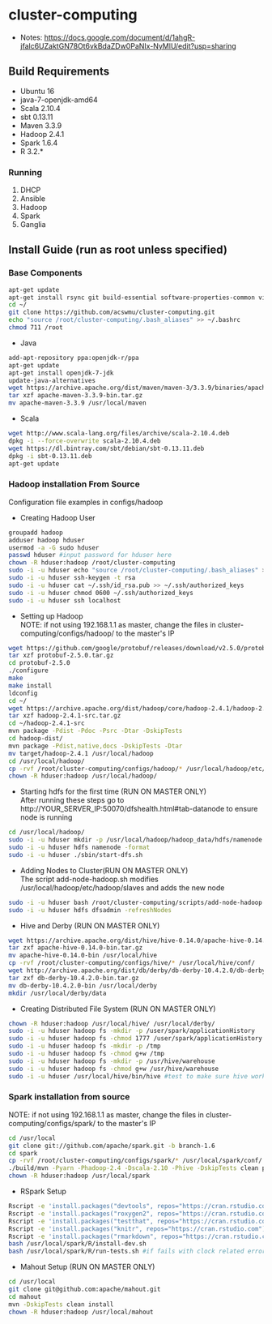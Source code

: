 # cluster-computing

- Notes: https://docs.google.com/document/d/1ahgR-jfalc6UZaktGN78Ot6vkBdaZDw0PaNIx-NyMlU/edit?usp=sharing

## Build Requirements
- Ubuntu 16
- java-7-openjdk-amd64
- Scala 2.10.4
- sbt 0.13.11
- Maven 3.3.9
- Hadoop 2.4.1
- Spark 1.6.4
- R 3.2.*

### Running
1. DHCP
2. Ansible
3. Hadoop
4. Spark
5. Ganglia

## Install Guide (run as root unless specified)

### Base Components
```bash
apt-get update
apt-get install rsync git build-essential software-properties-common vim libssl-dev libcurl4-gnutls-dev cmake r-base r-base-dev zlib1g-dev libcurl4-openssl-dev pandoc
cd ~/
git clone https://github.com/acswmu/cluster-computing.git
echo "source /root/cluster-computing/.bash_aliases" >> ~/.bashrc
chmod 711 /root
```

- Java
```bash
add-apt-repository ppa:openjdk-r/ppa
apt-get update
apt-get install openjdk-7-jdk
update-java-alternatives
wget https://archive.apache.org/dist/maven/maven-3/3.3.9/binaries/apache-maven-3.3.9-bin.tar.gz
tar xzf apache-maven-3.3.9-bin.tar.gz
mv apache-maven-3.3.9 /usr/local/maven
```

- Scala
```bash
wget http://www.scala-lang.org/files/archive/scala-2.10.4.deb
dpkg -i --force-overwrite scala-2.10.4.deb
wget https://dl.bintray.com/sbt/debian/sbt-0.13.11.deb
dpkg -i sbt-0.13.11.deb
apt-get update
```

### Hadoop installation From Source
Configuration file examples in configs/hadoop

- Creating Hadoop User
```bash
groupadd hadoop
adduser hadoop hduser
usermod -a -G sudo hduser
passwd hduser #input password for hduser here
chown -R hduser:hadoop /root/cluster-computing
sudo -i -u hduser echo "source /root/cluster-computing/.bash_aliases" >> ~/.bashrc
sudo -i -u hduser ssh-keygen -t rsa
sudo -i -u hduser cat ~/.ssh/id_rsa.pub >> ~/.ssh/authorized_keys
sudo -i -u hduser chmod 0600 ~/.ssh/authorized_keys
sudo -i -u hduser ssh localhost
```

- Setting up Hadoop 
<br> NOTE: if not using 192.168.1.1 as master, change the files in cluster-computing/configs/hadoop/ to the master's IP
```bash
wget https://github.com/google/protobuf/releases/download/v2.5.0/protobuf-2.5.0.tar.gz
tar xzf protobuf-2.5.0.tar.gz
cd protobuf-2.5.0
./configure
make
make install
ldconfig
cd ~/
wget https://archive.apache.org/dist/hadoop/core/hadoop-2.4.1/hadoop-2.4.1-src.tar.gz
tar xzf hadoop-2.4.1-src.tar.gz
cd ~/hadoop-2.4.1-src
mvn package -Pdist -Pdoc -Psrc -Dtar -DskipTests
cd hadoop-dist/
mvn package -Pdist,native,docs -DskipTests -Dtar
mv target/hadoop-2.4.1 /usr/local/hadoop
cd /usr/local/hadoop/
cp -rvf /root/cluster-computing/configs/hadoop/* /usr/local/hadoop/etc/hadoop/
chown -R hduser:hadoop /usr/local/hadoop/
```

- Starting hdfs for the first time (RUN ON MASTER ONLY)
<br>After running these steps go to http://YOUR_SERVER_IP:50070/dfshealth.html#tab-datanode to ensure node is running
```bash
cd /usr/local/hadoop/
sudo -i -u hduser mkdir -p /usr/local/hadoop/hadoop_data/hdfs/namenode
sudo -i -u hduser hdfs namenode -format
sudo -i -u hduser ./sbin/start-dfs.sh
```

- Adding Nodes to Cluster(RUN ON MASTER ONLY)
<br> The script add-node-hadoop.sh modifies /usr/local/hadoop/etc/hadoop/slaves and adds the new node
```bash
sudo -i -u hduser bash /root/cluster-computing/scripts/add-node-hadoop.sh NEW_NODES_IP
sudo -i -u hduser hdfs dfsadmin -refreshNodes
```

- Hive and Derby (RUN ON MASTER ONLY)
```bash
wget https://archive.apache.org/dist/hive/hive-0.14.0/apache-hive-0.14.0-bin.tar.gz
tar zxf apache-hive-0.14.0-bin.tar.gz
mv apache-hive-0.14.0-bin /usr/local/hive
cp -rvf /root/cluster-computing/configs/hive/* /usr/local/hive/conf/
wget http://archive.apache.org/dist/db/derby/db-derby-10.4.2.0/db-derby-10.4.2.0-bin.tar.gz
tar zxf db-derby-10.4.2.0-bin.tar.gz
mv db-derby-10.4.2.0-bin /usr/local/derby
mkdir /usr/local/derby/data
```


- Creating Distributed File System (RUN ON MASTER ONLY)
```bash
chown -R hduser:hadoop /usr/local/hive/ /usr/local/derby/
sudo -i -u hduser hadoop fs -mkdir -p /user/spark/applicationHistory
sudo -i -u hduser hadoop fs -chmod 1777 /user/spark/applicationHistory
sudo -i -u hduser hadoop fs -mkdir -p /tmp
sudo -i -u hduser hadoop fs -chmod g+w /tmp
sudo -i -u hduser hadoop fs -mkdir -p /usr/hive/warehouse
sudo -i -u hduser hadoop fs -chmod g+w /usr/hive/warehouse
sudo -i -u hduser /usr/local/hive/bin/hive #test to make sure hive works
```

### Spark installation from source
NOTE: if not using 192.168.1.1 as master, change the files in cluster-computing/configs/spark/ to the master's IP
```bash
cd /usr/local
git clone git://github.com/apache/spark.git -b branch-1.6
cd spark
cp -rvf /root/cluster-computing/configs/spark/* /usr/local/spark/conf/
./build/mvn -Pyarn -Phadoop-2.4 -Dscala-2.10 -Phive -DskipTests clean package
chown -R hduser:hadoop /usr/local/spark
```
- RSpark Setup
```bash
Rscript -e 'install.packages("devtools", repos="https://cran.rstudio.com")'
Rscript -e 'install.packages("roxygen2", repos="https://cran.rstudio.com")'
Rscript -e 'install.packages("testthat", repos="https://cran.rstudio.com")'
Rscript -e 'install.packages("knitr", repos="https://cran.rstudio.com")'
Rscript -e 'install.packages("rmarkdown", repos="https://cran.rstudio.com")'
bash /usr/local/spark/R/install-dev.sh
bash /usr/local/spark/R/run-tests.sh #if fails with clock related error ignore it
```

- Mahout Setup (RUN ON MASTER ONLY)
```bash
cd /usr/local
git clone git@github.com:apache/mahout.git
cd mahout
mvn -DskipTests clean install
chown -R hduser:hadoop /usr/local/mahout
```






